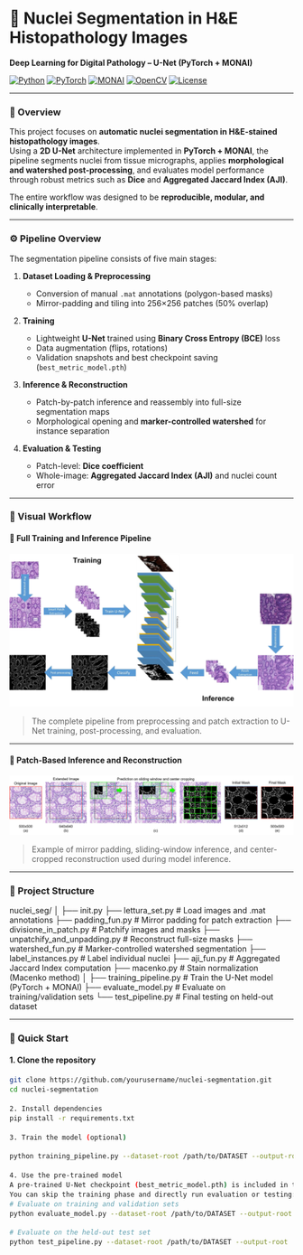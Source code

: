 # 🧬 Nuclei Segmentation in H&E Histopathology Images  
**Deep Learning for Digital Pathology – U-Net (PyTorch + MONAI)**

[![Python](https://img.shields.io/badge/Python-3.10-blue.svg)](https://www.python.org/)
[![PyTorch](https://img.shields.io/badge/PyTorch-Framework-red.svg)](https://pytorch.org/)
[![MONAI](https://img.shields.io/badge/MONAI-Medical_AI-green.svg)](https://monai.io/)
[![OpenCV](https://img.shields.io/badge/OpenCV-Image_Processing-yellow.svg)](https://opencv.org/)
[![License](https://img.shields.io/badge/License-MIT-lightgrey.svg)](LICENSE)

---

### 🧠 Overview
This project focuses on **automatic nuclei segmentation in H&E-stained histopathology images**.  
Using a **2D U-Net** architecture implemented in **PyTorch + MONAI**, the pipeline segments nuclei from tissue micrographs, applies **morphological and watershed post-processing**, and evaluates model performance through robust metrics such as **Dice** and **Aggregated Jaccard Index (AJI)**.

The entire workflow was designed to be **reproducible, modular, and clinically interpretable**.

---

### ⚙️ Pipeline Overview

The segmentation pipeline consists of five main stages:

1. **Dataset Loading & Preprocessing**  
   - Conversion of manual `.mat` annotations (polygon-based masks)  
   - Mirror-padding and tiling into 256×256 patches (50% overlap)  

2. **Training**  
   - Lightweight **U-Net** trained using **Binary Cross Entropy (BCE)** loss  
   - Data augmentation (flips, rotations)  
   - Validation snapshots and best checkpoint saving (`best_metric_model.pth`)  

3. **Inference & Reconstruction**  
   - Patch-by-patch inference and reassembly into full-size segmentation maps  
   - Morphological opening and **marker-controlled watershed** for instance separation  

4. **Evaluation & Testing**  
   - Patch-level: **Dice coefficient**  
   - Whole-image: **Aggregated Jaccard Index (AJI)** and nuclei count error  

---

### 🧩 Visual Workflow

#### 🔹 Full Training and Inference Pipeline
![Training and Inference Pipeline](pipeline_overview.png)

> The complete pipeline from preprocessing and patch extraction to U-Net training, post-processing, and evaluation.

---

#### 🔹 Patch-Based Inference and Reconstruction
![Patch-based Prediction](patch_inference.png)

> Example of mirror padding, sliding-window inference, and center-cropped reconstruction used during model inference.

---

### 📁 Project Structure

nuclei_seg/
│
├── init.py
├── lettura_set.py               # Load images and .mat annotations
├── padding_fun.py               # Mirror padding for patch extraction
├── divisione_in_patch.py        # Patchify images and masks
├── unpatchify_and_unpadding.py  # Reconstruct full-size masks
├── watershed_fun.py             # Marker-controlled watershed segmentation
├── label_instances.py           # Label individual nuclei
├── aji_fun.py                   # Aggregated Jaccard Index computation
├── macenko.py                   # Stain normalization (Macenko method)
│
├── training_pipeline.py         # Train the U-Net model (PyTorch + MONAI)
├── evaluate_model.py            # Evaluate on training/validation sets
└── test_pipeline.py             # Final testing on held-out dataset

---

### 🚀 Quick Start

#### 1. Clone the repository
```bash
git clone https://github.com/yourusername/nuclei-segmentation.git
cd nuclei-segmentation

2. Install dependencies
pip install -r requirements.txt

3. Train the model (optional)

python training_pipeline.py --dataset-root /path/to/DATASET --output-root ./experiments

4. Use the pre-trained model
A pre-trained U-Net checkpoint (best_metric_model.pth) is included in this repository.
You can skip the training phase and directly run evaluation or testing:
# Evaluate on training and validation sets
python evaluate_model.py --dataset-root /path/to/DATASET --output-root ./experiments

# Evaluate on the held-out test set
python test_pipeline.py --dataset-root /path/to/DATASET --output-root ./experiments
